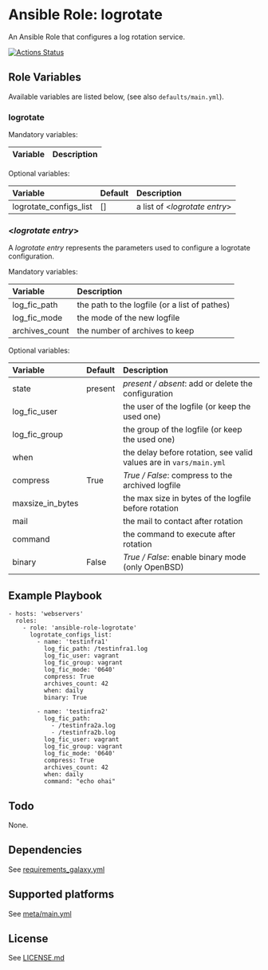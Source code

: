 # Ansible Role: logrotate

An Ansible Role that configures a log rotation service.

[![Actions Status](https://github.com/tristan-weil/ansible-role-logrotate/workflows/molecule/badge.svg?branch=master)](https://github.com/tristan-weil/ansible-role-logrotate/actions)

## Role Variables

Available variables are listed below, (see also `defaults/main.yml`).

### logrotate

Mandatory variables:

| Variable      | Description |
| :------------ | :---------- |

Optional variables:

| Variable      | Default | Description |
| :------------ | :------ | :---------- |
| logrotate_configs_list | [] | a list of <*logrotate entry*> |

### <*logrotate entry*>

A *logrotate entry* represents the parameters used to configure a logrotate configuration.

Mandatory variables:

| Variable      | Description |
| :------------ | :---------- |
| log_fic_path  | the path to the logfile (or a list of pathes) |
| log_fic_mode  | the mode of the new logfile |
| archives_count | the number of archives to keep |

Optional variables:

| Variable      | Default | Description |
| :------------ | :------ | :---------- |
| state         | present | *present / absent*: add or delete the configuration |
| log_fic_user  |         | the user of the logfile (or keep the used one) |
| log_fic_group |         | the group of the logfile (or keep the used one) |
| when          |         | the delay before rotation, see valid values are in `vars/main.yml` |
| compress      | True    | *True / False*: compress to the archived logfile
| maxsize_in_bytes |      | the max size in bytes of the logfile before rotation
| mail          |         | the mail to contact after rotation
| command       |         | the command to execute after rotation
| binary        | False   | *True / False*: enable binary mode (only OpenBSD)

## Example Playbook

    - hosts: 'webservers'
      roles:
        - role: 'ansible-role-logrotate'
          logrotate_configs_list:
            - name: 'testinfra1'
              log_fic_path: /testinfra1.log
              log_fic_user: vagrant
              log_fic_group: vagrant
              log_fic_mode: '0640'
              compress: True
              archives_count: 42
              when: daily
              binary: True

            - name: 'testinfra2'
              log_fic_path:
                - /testinfra2a.log
                - /testinfra2b.log
              log_fic_user: vagrant
              log_fic_group: vagrant
              log_fic_mode: '0640'
              compress: True
              archives_count: 42
              when: daily
              command: "echo ohai"

## Todo

None.

## Dependencies

See [requirements_galaxy.yml](https://github.com/tristan-weil/ansible-role-logrotate/blob/master/requirements_galaxy.yml)

## Supported platforms

See [meta/main.yml](https://github.com/tristan-weil/ansible-role-logrotate/blob/master/meta/main.yml)

## License

See [LICENSE.md](https://github.com/tristan-weil/ansible-role-logrotate/blob/master/LICENSE.md)

